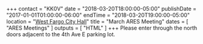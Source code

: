 +++
contact = "KK0V"
date = "2018-03-20T18:00:00-05:00"
publishDate = "2017-01-01T01:00:00-06:00"
endTime = "2018-03-20T19:00:00-05:00"
location = "[West Fargo City Hall](/places/west-fargo-city-hall/)"
title = "March ARES Meeting"
dates = [ "ARES Meetings" ]
outputs = [ "HTML" ]
+++
Please enter through the north
doors adjacent to the 4th Ave E parking lot.
